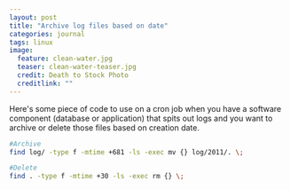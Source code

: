 ```yaml
---
layout: post
title: "Archive log files based on date"
categories: journal
tags: linux
image:
  feature: clean-water.jpg
  teaser: clean-water-teaser.jpg
  credit: Death to Stock Photo
  creditlink: ""
---
```

Here's some piece of code to use on a cron job when you have a software component (database or application) that spits out logs and you want to archive or delete those files based on creation date.

```bash
#Archive
find log/ -type f -mtime +681 -ls -exec mv {} log/2011/. \;

#Delete
find . -type f -mtime +30 -ls -exec rm {} \;
```
